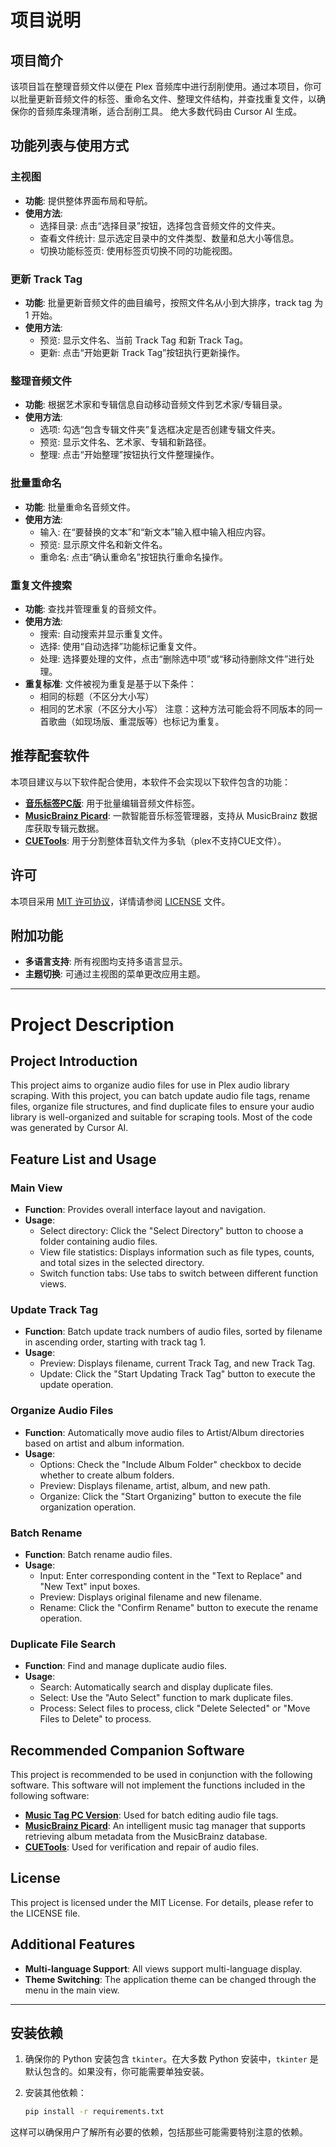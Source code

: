 # 项目说明

## 项目简介

该项目旨在整理音频文件以便在 Plex 音频库中进行刮削使用。通过本项目，你可以批量更新音频文件的标签、重命名文件、整理文件结构，并查找重复文件，以确保你的音频库条理清晰，适合刮削工具。
绝大多数代码由 Cursor AI 生成。

## 功能列表与使用方式

### 主视图
- **功能**: 提供整体界面布局和导航。
- **使用方法**:
    - 选择目录: 点击“选择目录”按钮，选择包含音频文件的文件夹。
    - 查看文件统计: 显示选定目录中的文件类型、数量和总大小等信息。
    - 切换功能标签页: 使用标签页切换不同的功能视图。

### 更新 Track Tag
- **功能**: 批量更新音频文件的曲目编号，按照文件名从小到大排序，track tag 为 1 开始。
- **使用方法**:
    - 预览: 显示文件名、当前 Track Tag 和新 Track Tag。
    - 更新: 点击“开始更新 Track Tag”按钮执行更新操作。

### 整理音频文件
- **功能**: 根据艺术家和专辑信息自动移动音频文件到艺术家/专辑目录。
- **使用方法**:
    - 选项: 勾选“包含专辑文件夹”复选框决定是否创建专辑文件夹。
    - 预览: 显示文件名、艺术家、专辑和新路径。
    - 整理: 点击“开始整理”按钮执行文件整理操作。

### 批量重命名
- **功能**: 批量重命名音频文件。
- **使用方法**:
    - 输入: 在“要替换的文本”和“新文本”输入框中输入相应内容。
    - 预览: 显示原文件名和新文件名。
    - 重命名: 点击“确认重命名”按钮执行重命名操作。

### 重复文件搜索
- **功能**: 查找并管理重复的音频文件。
- **使用方法**:
    - 搜索: 自动搜索并显示重复文件。
    - 选择: 使用“自动选择”功能标记重复文件。
    - 处理: 选择要处理的文件，点击“删除选中项”或“移动待删除文件”进行处理。
- **重复标准**: 文件被视为重复是基于以下条件：
    - 相同的标题（不区分大小写）
    - 相同的艺术家（不区分大小写）
  注意：这种方法可能会将不同版本的同一首歌曲（如现场版、重混版等）也标记为重复。

## 推荐配套软件

本项目建议与以下软件配合使用，本软件不会实现以下软件包含的功能：

- **[音乐标签PC版](https://www.cnblogs.com/vinlxc/p/11347744.html)**: 用于批量编辑音频文件标签。
- **[MusicBrainz Picard](https://picard.musicbrainz.org/)**: 一款智能音乐标签管理器，支持从 MusicBrainz 数据库获取专辑元数据。
- **[CUETools](http://cue.tools/wiki/Main_Page)**: 用于分割整体音轨文件为多轨（plex不支持CUE文件）。

## 许可

本项目采用 [MIT 许可协议](https://opensource.org/license/mit)，详情请参阅 [LICENSE](https://opensource.org/license/mit) 文件。

## 附加功能

- **多语言支持**: 所有视图均支持多语言显示。
- **主题切换**: 可通过主视图的菜单更改应用主题。

---

# Project Description

## Project Introduction

This project aims to organize audio files for use in Plex audio library scraping. With this project, you can batch update audio file tags, rename files, organize file structures, and find duplicate files to ensure your audio library is well-organized and suitable for scraping tools.
Most of the code was generated by Cursor AI.

## Feature List and Usage

### Main View
- **Function**: Provides overall interface layout and navigation.
- **Usage**:
    - Select directory: Click the "Select Directory" button to choose a folder containing audio files.
    - View file statistics: Displays information such as file types, counts, and total sizes in the selected directory.
    - Switch function tabs: Use tabs to switch between different function views.

### Update Track Tag
- **Function**: Batch update track numbers of audio files, sorted by filename in ascending order, starting with track tag 1.
- **Usage**:
    - Preview: Displays filename, current Track Tag, and new Track Tag.
    - Update: Click the "Start Updating Track Tag" button to execute the update operation.

### Organize Audio Files
- **Function**: Automatically move audio files to Artist/Album directories based on artist and album information.
- **Usage**:
    - Options: Check the "Include Album Folder" checkbox to decide whether to create album folders.
    - Preview: Displays filename, artist, album, and new path.
    - Organize: Click the "Start Organizing" button to execute the file organization operation.

### Batch Rename
- **Function**: Batch rename audio files.
- **Usage**:
    - Input: Enter corresponding content in the "Text to Replace" and "New Text" input boxes.
    - Preview: Displays original filename and new filename.
    - Rename: Click the "Confirm Rename" button to execute the rename operation.

### Duplicate File Search
- **Function**: Find and manage duplicate audio files.
- **Usage**:
    - Search: Automatically search and display duplicate files.
    - Select: Use the "Auto Select" function to mark duplicate files.
    - Process: Select files to process, click "Delete Selected" or "Move Files to Delete" to process.

## Recommended Companion Software

This project is recommended to be used in conjunction with the following software. This software will not implement the functions included in the following software:

- **[Music Tag PC Version](https://www.cnblogs.com/vinlxc/p/11347744.html)**: Used for batch editing audio file tags.
- **[MusicBrainz Picard](https://picard.musicbrainz.org/)**: An intelligent music tag manager that supports retrieving album metadata from the MusicBrainz database.
- **[CUETools](http://cue.tools/wiki/Main_Page)**: Used for verification and repair of audio files.

## License

This project is licensed under the MIT License. For details, please refer to the LICENSE file.

## Additional Features

- **Multi-language Support**: All views support multi-language display.
- **Theme Switching**: The application theme can be changed through the menu in the main view.

---

## 安装依赖

1. 确保你的 Python 安装包含 `tkinter`。在大多数 Python 安装中，`tkinter` 是默认包含的。如果没有，你可能需要单独安装。

2. 安装其他依赖：
   ```bash
   pip install -r requirements.txt
   ```

这样可以确保用户了解所有必要的依赖，包括那些可能需要特别注意的依赖。
